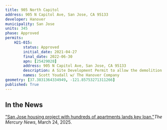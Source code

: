 ```yaml
---
title: 905 North Capitol
address: 905 N Capitol Ave, San Jose, CA 95133
developer: Hanover
municipality: San Jose
units: 345
phase: Approved
permits:
    H21-015:
        status: Approved
        initial_date: 2021-04-27
        final_date: 2022-06-30
        apn: [25429028]
        address: 905 N Capitol Ave, San Jose, CA 95133
        description: A Site Development Permit to allow the demolition of an existing single-family residential building and two accessory structures, the removal of 10 ordinance-sized trees and 24 non-ordinance-sized trees, and the construction of a 7-story mixed-use building consisting of 345 apartment units and approximately 3,000 square feet of office space with one level of underground parking and a parking reduction on a 2.12-acre site (APN 254-29-028), and to allow the removal of 6 ordinance-sized trees and 2 non-ordinance-sized trees, and the construction of four three-story, 8-unit townhouse buildings on a 1.35-acre site (APN 254-29-026).
        names: Scott Youdall w/ The Hanover Company
geometry: [37.3831364334949, -121.85753271311266]
published: True
---
```


## In the News

["San Jose housing project with hundreds of apartments lands key loan."](https://www.mercurynews.com/2025/03/24/san-jose-home-build-property-economy-transit-develop-real-estate-house/)*The Mercury News*, March 24, 2025.

